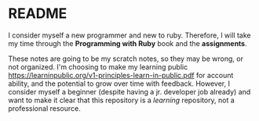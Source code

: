 # README #

I consider myself a new programmer and new to ruby. Therefore, I will take my time through the **Programming with Ruby** book and the **assignments**.

These notes are going to be my scratch notes, so they may be wrong, or not organized. I'm choosing to make my learning public https://learninpublic.org/v1-principles-learn-in-public.pdf for account ability, and the potential to grow over time with feedback. However, I consider myself a beginner (despite having a jr. developer job already) and want to make it clear that this repository is a _learning_ repository, not a professional resource. 